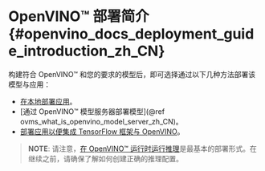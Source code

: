 # OpenVINO™ 部署简介 {#openvino_docs_deployment_guide_introduction_zh_CN}


构建符合 OpenVINO™ 和您的要求的模型后，即可选择通过以下几种方法部署该模型与应用：

* [在本地部署应用](../OV_Runtime_UG/deployment/deployment_intro_zh_CN.md)。
* [通过 OpenVINO™ 模型服务器部署模型](@ref ovms_what_is_openvino_model_server_zh_CN)。
* [部署应用以便集成 TensorFlow 框架与 OpenVINO](./openvino_ecosystem_ovtf_zh_CN.md)。


> **NOTE**: 请注意，[在 OpenVINO™ 运行时运行推理](../OV_Runtime_UG/openvino_intro_zh_CN.md)是最基本的部署形式。在继续之前，请确保了解如何创建正确的推理配置。